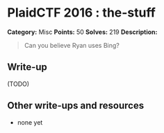 # PlaidCTF 2016 : the-stuff

**Category:** Misc
**Points:** 50
**Solves:** 219
**Description:**

> Can you believe Ryan uses Bing?

## Write-up

(TODO)

## Other write-ups and resources

* none yet
